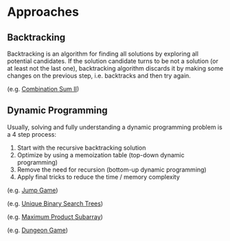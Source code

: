 # Approaches

## Backtracking

Backtracking is an algorithm for finding all solutions by exploring all potential candidates. If the solution candidate turns to be not a solution (or at least not the last one), backtracking algorithm discards it by making some changes on the previous step, i.e. backtracks and then try again.

(e.g. [Combination Sum II](https://leetcode.com/problems/combination-sum-ii/))

## Dynamic Programming

Usually, solving and fully understanding a dynamic programming problem is a 4 step process:

1. Start with the recursive backtracking solution
2. Optimize by using a memoization table (top-down dynamic programming)
3. Remove the need for recursion (bottom-up dynamic programming)
4. Apply final tricks to reduce the time / memory complexity

(e.g. [Jump Game](https://leetcode.com/problems/jump-game/))

(e.g. [Unique Binary Search Trees](https://leetcode.com/problems/unique-binary-search-trees/discuss/31666/DP-Solution-in-6-lines-with-explanation.-F(i-n)-G(i-1)-*-G(n-i)))

(e.g. [Maximum Product Subarray](https://leetcode.com/problems/maximum-product-subarray/))

(e.g. [Dungeon Game](https://leetcode.com/problems/dungeon-game/))

